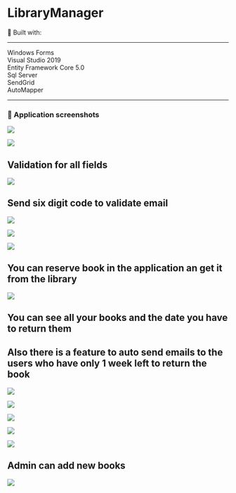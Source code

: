 # LibraryManager
🔨 Built with: <br/>
<hr/>
Windows Forms <br/>
Visual Studio 2019 <br/>
Entity Framework Core 5.0 <br/>
Sql Server <br/>
SendGrid <br/>
AutoMapper <br/>

<hr/>
<h3>📸 Application screenshots</h3>
<p>
  <img src="https://user-images.githubusercontent.com/60852918/178106582-9c4c0b7f-6761-4a64-b2e4-adb2fb81efba.png"/>
<p/>
<p>
  <img src="https://user-images.githubusercontent.com/60852918/178106777-42dc145b-83a0-4afe-ad4e-6015275427f4.png"/>
<p/>
<h2>Validation for all fields</h2>
<p>
  <img src="https://user-images.githubusercontent.com/60852918/178106779-8c5c3bde-11d7-45fc-b98d-d4a3c659ca7c.png"/>
<p/>
<h2>Send six digit code to validate email</h2>
<p>
  <img src="https://user-images.githubusercontent.com/60852918/178107059-424ef72d-de65-4549-8308-8b48e9335b28.png"/>
<p/>
<p>
  <img src="https://user-images.githubusercontent.com/60852918/178107060-442f33f7-a745-468b-9e38-8bb76921e841.png"/>
<p/>
<p>
  <img src="https://user-images.githubusercontent.com/60852918/178106798-5b1a86f3-f027-4e57-8328-2f7a05f2962a.png"/>
<p/>
<h2>You can reserve book in the application an get it from the library</h2>
<p>
  <img src="https://user-images.githubusercontent.com/60852918/178106802-6be31d14-1147-4e10-96a9-3efeab33f3b1.png"/>
<p/>
<h2>You can see all your books and the date you have to return them</h2>
<h2>Also there is a feature to auto send emails to the users who have only 1 week left to return the book</h2>
<p>
  <img src="https://user-images.githubusercontent.com/60852918/178106657-2571c1e7-6820-481b-80be-795c355f3466.png"/>
<p/>
<p>
  <img src="https://user-images.githubusercontent.com/60852918/178106851-c3d63a30-36ca-49df-b397-9b4604b17a5e.png"/>
<p/>
<p>
  <img src="https://user-images.githubusercontent.com/60852918/178106847-865fadf1-2f21-4498-9be7-103522ebac44.png"/>
<p/>
<p>
  <img src="https://user-images.githubusercontent.com/60852918/178106668-8ce7252e-10e7-4d2f-a90b-4da77732eaf2.png"/>
<p/>
<p>
  <img src="https://user-images.githubusercontent.com/60852918/178106671-1089e3df-e3c2-412b-ad17-1bf50b622735.png"/>
<p/>
<h2>Admin can add new books</h2>
<p>
  <img src="https://user-images.githubusercontent.com/60852918/178106673-babb58d0-ab67-4092-9a18-7c2ef535c380.png"/>
<p/>

